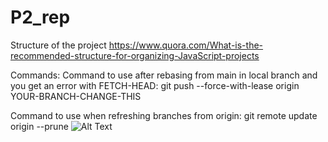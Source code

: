 # P2_rep

Structure of the project
https://www.quora.com/What-is-the-recommended-structure-for-organizing-JavaScript-projects

Commands:
Command to use after rebasing from main in local branch and you get an error with FETCH-HEAD:
git push --force-with-lease origin YOUR-BRANCH-CHANGE-THIS

Command to use when refreshing branches from origin: git remote update origin --prune
![Alt Text](https://media.giphy.com/media/vFKqnCdLPNOKc/giphy.gif)
